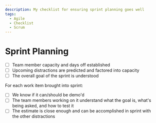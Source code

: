 ```yaml
---
description: My checklist for ensuring sprint planning goes well
tags:
  - Agile
  - Checklist
  - Scrum
---
```


# Sprint Planning

- [ ] Team member capacity and days off established
- [ ] Upcoming distractions are predicted and factored into capacity
- [ ] The overall goal of the sprint is understood

For each work item brought into sprint:

- [ ] We know if it can/should be demo'd
- [ ] The team members working on it understand what the goal is, what's being asked, and how to test it
- [ ] The estimate is close enough and can be accomplished in sprint with the other distractions